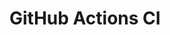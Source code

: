 # GitHub Actions CI









































































































































































































































































































































































































































































































































































































































































































































































































































































































































































































































































































































































